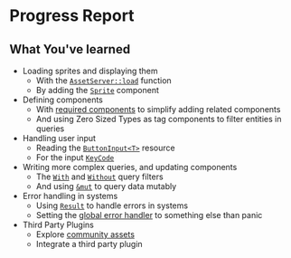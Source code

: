 # Progress Report

## What You've learned

- Loading sprites and displaying them
  - With the [`AssetServer::load`](https://docs.rs/bevy/0.16.0/bevy/asset/struct.AssetServer.html#method.load) function
  - By adding the [`Sprite`](https://docs.rs/bevy/0.16.0/bevy/prelude/struct.Sprite.html) component
- Defining components
  - With [required components](https://docs.rs/bevy/0.16.0/bevy/ecs/component/trait.Component.html#required-components) to simplify adding related components
  - And using Zero Sized Types as tag components to filter entities in queries
- Handling user input
  - Reading the [`ButtonInput<T>`](https://docs.rs/bevy/0.16.0/bevy/input/struct.ButtonInput.html) resource
  - For the input [`KeyCode`](https://docs.rs/bevy/0.16.0/bevy/input/keyboard/enum.KeyCode.html)
- Writing more complex queries, and updating components
  - The [`With`](https://docs.rs/bevy/0.16.0/bevy/ecs/prelude/struct.With.html) and [`Without`](https://docs.rs/bevy/0.16.0/bevy/ecs/prelude/struct.Without.html) query filters
  - And using [`&mut`](https://docs.rs/bevy/0.16.0/bevy/ecs/change_detection/struct.Mut.html) to query data mutably
- Error handling in systems
  - Using [`Result`](https://docs.rs/bevy/0.16.0/bevy/ecs/error/type.Result.html) to handle errors in systems
  - Setting the [global error handler](https://docs.rs/bevy/0.16.0/bevy/ecs/error/static.GLOBAL_ERROR_HANDLER.html) to something else than panic
- Third Party Plugins
  - Explore [community assets](https://bevyengine.org/assets/#assets)
  - Integrate a third party plugin
